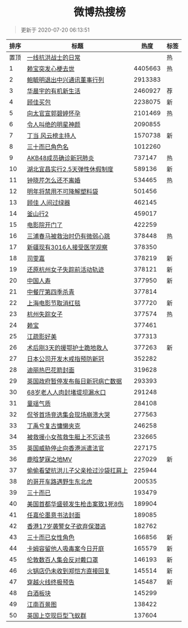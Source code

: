 <h1 align="center">微博热搜榜</h1>

> 更新于 2020-07-20 06:13:51

| 排序 | 标题                                                                                                                                                                                                                                        | 热度    | 标签 |
| ---- | ------------------------------------------------------------------------------------------------------------------------------------------------------------------------------------------------------------------------------------------- | ------- | ---- |
| 置顶 | [一线抗洪战士的日常](https://s.weibo.com/weibo?q=%23%E4%B8%80%E7%BA%BF%E6%8A%97%E6%B4%AA%E6%88%98%E5%A3%AB%E7%9A%84%E6%97%A5%E5%B8%B8%23&Refer=new_time)                                                                                    |         | 热   |
| 1    | [赖宝突发心梗去世](https://s.weibo.com/weibo?q=%23%E8%B5%96%E5%AE%9D%E7%AA%81%E5%8F%91%E5%BF%83%E6%A2%97%E5%8E%BB%E4%B8%96%23&Refer=top)                                                                                                    | 4405663 | 热   |
| 2    | [鲍毓明退出中兴通讯董事行列](https://s.weibo.com/weibo?q=%23%E9%B2%8D%E6%AF%93%E6%98%8E%E9%80%80%E5%87%BA%E4%B8%AD%E5%85%B4%E9%80%9A%E8%AE%AF%E8%91%A3%E4%BA%8B%E8%A1%8C%E5%88%97%23&Refer=top)                                             | 2913383 |      |
| 3    | [华晨宇的有机新生活](https://s.weibo.comjavascript:void(0);)                                                                                                                                                                                | 2460927 | 荐   |
| 4    | [顾佳买包](https://s.weibo.com/weibo?q=%E9%A1%BE%E4%BD%B3%E4%B9%B0%E5%8C%85&Refer=top)                                                                                                                                                      | 2238075 | 新   |
| 5    | [向太官宣郭碧婷怀孕](https://s.weibo.com/weibo?q=%23%E5%90%91%E5%A4%AA%E5%AE%98%E5%AE%A3%E9%83%AD%E7%A2%A7%E5%A9%B7%E6%80%80%E5%AD%95%23&Refer=top)                                                                                         | 2101469 | 热   |
| 6    | [令人叫绝的明星神颜](https://s.weibo.comjavascript:void(0);)                                                                                                                                                                                | 2090855 |      |
| 7    | [丁当 风云榜主持人](https://s.weibo.com/weibo?q=%E4%B8%81%E5%BD%93%20%E9%A3%8E%E4%BA%91%E6%A6%9C%E4%B8%BB%E6%8C%81%E4%BA%BA&Refer=top)                                                                                                      | 1570738 | 新   |
| 8    | [三十而已角色名](https://s.weibo.com/weibo?q=%23%E4%B8%89%E5%8D%81%E8%80%8C%E5%B7%B2%E8%A7%92%E8%89%B2%E5%90%8D%23&Refer=top)                                                                                                               | 1012260 |      |
| 9    | [AKB48成员确诊新冠肺炎](https://s.weibo.com/weibo?q=%23AKB48%E6%88%90%E5%91%98%E7%A1%AE%E8%AF%8A%E6%96%B0%E5%86%A0%E8%82%BA%E7%82%8E%23&Refer=top)                                                                                          | 737147  | 热   |
| 10   | [湖北宜昌实行2.5天弹性休假制度](https://s.weibo.com/weibo?q=%23%E6%B9%96%E5%8C%97%E5%AE%9C%E6%98%8C%E5%AE%9E%E8%A1%8C2.5%E5%A4%A9%E5%BC%B9%E6%80%A7%E4%BC%91%E5%81%87%E5%88%B6%E5%BA%A6%23&Refer=top)                                       | 589136  | 新   |
| 11   | [钟晓芹怎么还不离婚](https://s.weibo.com/weibo?q=%23%E9%92%9F%E6%99%93%E8%8A%B9%E6%80%8E%E4%B9%88%E8%BF%98%E4%B8%8D%E7%A6%BB%E5%A9%9A%23&Refer=top)                                                                                         | 534465  | 热   |
| 12   | [明年将禁用不可降解塑料袋](https://s.weibo.com/weibo?q=%23%E6%98%8E%E5%B9%B4%E5%B0%86%E7%A6%81%E7%94%A8%E4%B8%8D%E5%8F%AF%E9%99%8D%E8%A7%A3%E5%A1%91%E6%96%99%E8%A2%8B%23&Refer=top)                                                        | 501456  |      |
| 13   | [顾佳 人间过绿器](https://s.weibo.com/weibo?q=%E9%A1%BE%E4%BD%B3%20%E4%BA%BA%E9%97%B4%E8%BF%87%E7%BB%BF%E5%99%A8&Refer=top)                                                                                                                 | 462145  |      |
| 14   | [釜山行2](https://s.weibo.com/weibo?q=%E9%87%9C%E5%B1%B1%E8%A1%8C2&Refer=top)                                                                                                                                                               | 459017  |      |
| 15   | [电影院开门了](https://s.weibo.com/weibo?q=%23%E7%94%B5%E5%BD%B1%E9%99%A2%E5%BC%80%E9%97%A8%E4%BA%86%23&Refer=top)                                                                                                                          | 422259  |      |
| 16   | [三浦春马被救治时仍有微弱心跳](https://s.weibo.com/weibo?q=%23%E4%B8%89%E6%B5%A6%E6%98%A5%E9%A9%AC%E8%A2%AB%E6%95%91%E6%B2%BB%E6%97%B6%E4%BB%8D%E6%9C%89%E5%BE%AE%E5%BC%B1%E5%BF%83%E8%B7%B3%23&Refer=top)                                  | 378448  | 热   |
| 17   | [新疆现有3016人接受医学观察](https://s.weibo.com/weibo?q=%23%E6%96%B0%E7%96%86%E7%8E%B0%E6%9C%893016%E4%BA%BA%E6%8E%A5%E5%8F%97%E5%8C%BB%E5%AD%A6%E8%A7%82%E5%AF%9F%23&Refer=top)                                                           | 378350  |      |
| 18   | [司雯嘉](https://s.weibo.com/weibo?q=%E5%8F%B8%E9%9B%AF%E5%98%89&Refer=top)                                                                                                                                                                 | 378219  | 新   |
| 19   | [还原杭州女子失踪前活动轨迹](https://s.weibo.com/weibo?q=%23%E8%BF%98%E5%8E%9F%E6%9D%AD%E5%B7%9E%E5%A5%B3%E5%AD%90%E5%A4%B1%E8%B8%AA%E5%89%8D%E6%B4%BB%E5%8A%A8%E8%BD%A8%E8%BF%B9%23&Refer=top)                                             | 378121  | 新   |
| 20   | [中国人寿](https://s.weibo.com/weibo?q=%E4%B8%AD%E5%9B%BD%E4%BA%BA%E5%AF%BF&Refer=top)                                                                                                                                                      | 377950  | 新   |
| 21   | [中餐厅第四季杀青](https://s.weibo.com/weibo?q=%23%E4%B8%AD%E9%A4%90%E5%8E%85%E7%AC%AC%E5%9B%9B%E5%AD%A3%E6%9D%80%E9%9D%92%23&Refer=top)                                                                                                    | 377814  |      |
| 22   | [上海电影节取消红毯](https://s.weibo.com/weibo?q=%E4%B8%8A%E6%B5%B7%E7%94%B5%E5%BD%B1%E8%8A%82%E5%8F%96%E6%B6%88%E7%BA%A2%E6%AF%AF&Refer=top)                                                                                               | 377720  | 新   |
| 23   | [杭州失踪女子](https://s.weibo.com/weibo?q=%23%E6%9D%AD%E5%B7%9E%E5%A4%B1%E8%B8%AA%E5%A5%B3%E5%AD%90%23&Refer=top)                                                                                                                          | 377574  | 热   |
| 24   | [赖宝](https://s.weibo.com/weibo?q=%E8%B5%96%E5%AE%9D&Refer=top)                                                                                                                                                                            | 377461  |      |
| 25   | [江疏影好美](https://s.weibo.com/weibo?q=%23%E6%B1%9F%E7%96%8F%E5%BD%B1%E5%A5%BD%E7%BE%8E%23&Refer=top)                                                                                                                                     | 377313  |      |
| 26   | [术后刚3天的援鄂护士跪地救人](https://s.weibo.com/weibo?q=%E6%9C%AF%E5%90%8E%E5%88%9A3%E5%A4%A9%E7%9A%84%E6%8F%B4%E9%84%82%E6%8A%A4%E5%A3%AB%E8%B7%AA%E5%9C%B0%E6%95%91%E4%BA%BA&Refer=top)                                                 | 377263  | 新   |
| 27   | [日本公司开发木戒指预防新冠](https://s.weibo.com/weibo?q=%E6%97%A5%E6%9C%AC%E5%85%AC%E5%8F%B8%E5%BC%80%E5%8F%91%E6%9C%A8%E6%88%92%E6%8C%87%E9%A2%84%E9%98%B2%E6%96%B0%E5%86%A0&Refer=top)                                                   | 352282  |      |
| 28   | [迪丽热巴花箭封面](https://s.weibo.com/weibo?q=%23%E8%BF%AA%E4%B8%BD%E7%83%AD%E5%B7%B4%E8%8A%B1%E7%AE%AD%E5%B0%81%E9%9D%A2%23&Refer=top)                                                                                                    | 319628  |      |
| 29   | [英国政府暂停发布每日新冠病亡数据](https://s.weibo.com/weibo?q=%23%E8%8B%B1%E5%9B%BD%E6%94%BF%E5%BA%9C%E6%9A%82%E5%81%9C%E5%8F%91%E5%B8%83%E6%AF%8F%E6%97%A5%E6%96%B0%E5%86%A0%E7%97%85%E4%BA%A1%E6%95%B0%E6%8D%AE%23&Refer=top)            | 293393  |      |
| 30   | [68岁老人人肉封堵堤坝漏水口](https://s.weibo.com/weibo?q=68%E5%B2%81%E8%80%81%E4%BA%BA%E4%BA%BA%E8%82%89%E5%B0%81%E5%A0%B5%E5%A0%A4%E5%9D%9D%E6%BC%8F%E6%B0%B4%E5%8F%A3&Refer=top)                                                          | 291248  |      |
| 31   | [童瑶气质](https://s.weibo.com/weibo?q=%23%E7%AB%A5%E7%91%B6%E6%B0%94%E8%B4%A8%23&Refer=top)                                                                                                                                                | 284108  |      |
| 32   | [侃爷首场竞选集会现场崩溃大哭](https://s.weibo.com/weibo?q=%23%E4%BE%83%E7%88%B7%E9%A6%96%E5%9C%BA%E7%AB%9E%E9%80%89%E9%9B%86%E4%BC%9A%E7%8E%B0%E5%9C%BA%E5%B4%A9%E6%BA%83%E5%A4%A7%E5%93%AD%23&Refer=top)                                  | 277563  |      |
| 33   | [丁禹兮复古慵懒夹克](https://s.weibo.com/weibo?q=%E4%B8%81%E7%A6%B9%E5%85%AE%E5%A4%8D%E5%8F%A4%E6%85%B5%E6%87%92%E5%A4%B9%E5%85%8B&Refer=top)                                                                                               | 246258  |      |
| 34   | [被救援小女孩救生艇上不忘读书](https://s.weibo.com/weibo?q=%E8%A2%AB%E6%95%91%E6%8F%B4%E5%B0%8F%E5%A5%B3%E5%AD%A9%E6%95%91%E7%94%9F%E8%89%87%E4%B8%8A%E4%B8%8D%E5%BF%98%E8%AF%BB%E4%B9%A6&Refer=top)                                        | 232665  |      |
| 35   | [英国威胁停止向香港派遣法官](https://s.weibo.com/weibo?q=%23%E8%8B%B1%E5%9B%BD%E5%A8%81%E8%83%81%E5%81%9C%E6%AD%A2%E5%90%91%E9%A6%99%E6%B8%AF%E6%B4%BE%E9%81%A3%E6%B3%95%E5%AE%98%23&Refer=top)                                             | 227175  |      |
| 36   | [鹿晗梦寐之地MV](https://s.weibo.com/weibo?q=%23%E9%B9%BF%E6%99%97%E6%A2%A6%E5%AF%90%E4%B9%8B%E5%9C%B0MV%23&Refer=top)                                                                                                                      | 227029  | 新   |
| 37   | [偷偷看望抗洪儿子父亲抢过沙袋扛肩上](https://s.weibo.com/weibo?q=%23%E5%81%B7%E5%81%B7%E7%9C%8B%E6%9C%9B%E6%8A%97%E6%B4%AA%E5%84%BF%E5%AD%90%E7%88%B6%E4%BA%B2%E6%8A%A2%E8%BF%87%E6%B2%99%E8%A2%8B%E6%89%9B%E8%82%A9%E4%B8%8A%23&Refer=top) | 225944  |      |
| 38   | [的哥开车路遇野生东北虎](https://s.weibo.com/weibo?q=%E7%9A%84%E5%93%A5%E5%BC%80%E8%BD%A6%E8%B7%AF%E9%81%87%E9%87%8E%E7%94%9F%E4%B8%9C%E5%8C%97%E8%99%8E&Refer=top)                                                                         | 200535  |      |
| 39   | [三十而已](https://s.weibo.com/weibo?q=%E4%B8%89%E5%8D%81%E8%80%8C%E5%B7%B2&Refer=top)                                                                                                                                                      | 193479  |      |
| 40   | [美国首都华盛顿发生枪击案致1死8伤](https://s.weibo.com/weibo?q=%E7%BE%8E%E5%9B%BD%E9%A6%96%E9%83%BD%E5%8D%8E%E7%9B%9B%E9%A1%BF%E5%8F%91%E7%94%9F%E6%9E%AA%E5%87%BB%E6%A1%88%E8%87%B41%E6%AD%BB8%E4%BC%A4&Refer=top)                         | 189904  |      |
| 41   | [任嘉伦墨意书法封面](https://s.weibo.com/weibo?q=%23%E4%BB%BB%E5%98%89%E4%BC%A6%E5%A2%A8%E6%84%8F%E4%B9%A6%E6%B3%95%E5%B0%81%E9%9D%A2%23&Refer=top)                                                                                         | 189085  |      |
| 42   | [香港17岁袭警女子欲弃保潜逃](https://s.weibo.com/weibo?q=%23%E9%A6%99%E6%B8%AF17%E5%B2%81%E8%A2%AD%E8%AD%A6%E5%A5%B3%E5%AD%90%E6%AC%B2%E5%BC%83%E4%BF%9D%E6%BD%9C%E9%80%83%23&Refer=top)                                                    | 182762  |      |
| 43   | [三十而已女性角色](https://s.weibo.com/weibo?q=%E4%B8%89%E5%8D%81%E8%80%8C%E5%B7%B2%E5%A5%B3%E6%80%A7%E8%A7%92%E8%89%B2&Refer=top)                                                                                                          | 166856  | 新   |
| 44   | [卡姆容留他人吸毒案今日开庭](https://s.weibo.com/weibo?q=%E5%8D%A1%E5%A7%86%E5%AE%B9%E7%95%99%E4%BB%96%E4%BA%BA%E5%90%B8%E6%AF%92%E6%A1%88%E4%BB%8A%E6%97%A5%E5%BC%80%E5%BA%AD&Refer=top)                                                   | 165579  | 新   |
| 45   | [伦敦数百人集会反对戴口罩](https://s.weibo.com/weibo?q=%23%E4%BC%A6%E6%95%A6%E6%95%B0%E7%99%BE%E4%BA%BA%E9%9B%86%E4%BC%9A%E5%8F%8D%E5%AF%B9%E6%88%B4%E5%8F%A3%E7%BD%A9%23&Refer=top)                                                        | 146193  | 新   |
| 46   | [火锅店仍未收到郑恺方直接回复](https://s.weibo.com/weibo?q=%E7%81%AB%E9%94%85%E5%BA%97%E4%BB%8D%E6%9C%AA%E6%94%B6%E5%88%B0%E9%83%91%E6%81%BA%E6%96%B9%E7%9B%B4%E6%8E%A5%E5%9B%9E%E5%A4%8D&Refer=top)                                        | 145514  | 新   |
| 47   | [穿越火线终极预告](https://s.weibo.com/weibo?q=%23%E7%A9%BF%E8%B6%8A%E7%81%AB%E7%BA%BF%E7%BB%88%E6%9E%81%E9%A2%84%E5%91%8A%23&Refer=top)                                                                                                    | 145487  | 新   |
| 48   | [白酒板块](https://s.weibo.com/weibo?q=%E7%99%BD%E9%85%92%E6%9D%BF%E5%9D%97&Refer=top)                                                                                                                                                      | 145299  |      |
| 49   | [江南百景图](https://s.weibo.com/weibo?q=%E6%B1%9F%E5%8D%97%E7%99%BE%E6%99%AF%E5%9B%BE&Refer=top)                                                                                                                                           | 138422  |      |
| 50   | [英国上空现巨型飞蚁群](https://s.weibo.com/weibo?q=%E8%8B%B1%E5%9B%BD%E4%B8%8A%E7%A9%BA%E7%8E%B0%E5%B7%A8%E5%9E%8B%E9%A3%9E%E8%9A%81%E7%BE%A4&Refer=top)                                                                                    | 137604  |      |